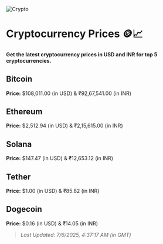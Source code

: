 
![Crypto](https://www.techguide.com.au/wp-content/uploads/2020/11/crypto3.jpeg)

# Cryptocurrency Prices 🪙📈

#### Get the latest cryptocurrency prices in USD and INR for top 5 cryptocurrencies.

## Bitcoin

**Price:** $108,011.00 (in USD) & ₹92,67,541.00 (in INR)

## Ethereum

**Price:** $2,512.94 (in USD) & ₹2,15,615.00 (in INR)

## Solana

**Price:** $147.47 (in USD) & ₹12,653.12 (in INR)

## Tether

**Price:** $1.00 (in USD) & ₹85.82 (in INR)

## Dogecoin

**Price:** $0.16 (in USD) & ₹14.05 (in INR)

> _Last Updated: 7/6/2025, 4:37:17 AM (in GMT)_
